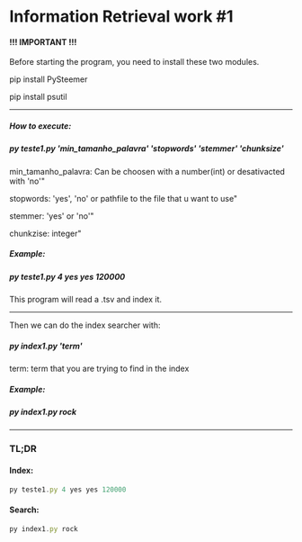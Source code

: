 <h1>Information Retrieval work #1</h1>

<h4>!!! IMPORTANT !!!</h4>

<p>Before starting the program, you need to install these two modules.

<p>pip install PySteemer
<p>pip install psutil

---------------

<h5>How to execute:</h5>

<h5>py teste1.py 'min_tamanho_palavra' 'stopwords' 'stemmer' 'chunksize'</h5>

<p>min_tamanho_palavra: Can be choosen with a number(int) or desativacted with 'no'"
<p>stopwords: 'yes', 'no' or pathfile to the file that u want to use"
<p>stemmer: 'yes' or 'no'"
<p>chunkzise: integer"

<h5>Example:</h5>
<h5>py teste1.py 4 yes yes 120000</h5>

<p>This program will read a .tsv and index it.

---------------

<p>Then we can do the index searcher with:

<h5>py index1.py 'term'</h5>

<p>term: term that you are trying to find in the index

<h5>Example:</h5>
<h5>py index1.py rock</h5>

---------------

<h3>TL;DR</h3>

<h4>Index:</h4>

```jsx
py teste1.py 4 yes yes 120000
```
<p>
<h4>Search:</h4>

```jsx
py index1.py rock
```

